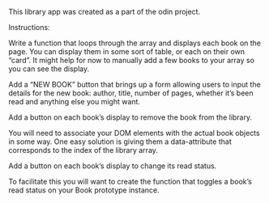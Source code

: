 This library app was created as a part of the odin project.

Instructions:

Write a function that loops through the array and displays each book on the page. You can display them in some sort of table, or each on their own “card”. It might help for now to manually add a few books to your array so you can see the display.


Add a “NEW BOOK” button that brings up a form allowing users to input the details for the new book: author, title, number of pages, whether it’s been read and anything else you might want.


Add a button on each book’s display to remove the book from the library.


You will need to associate your DOM elements with the actual book objects in some way. One easy solution is giving them a data-attribute that corresponds to the index of the library array.


Add a button on each book’s display to change its read status.


To facilitate this you will want to create the function that toggles a book’s read status on your Book prototype instance.
